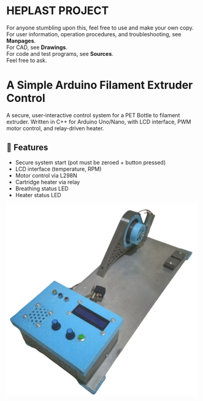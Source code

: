 # HEPLAST PROJECT

For anyone stumbling upon this, feel free to use and make your own copy.  
For user information, operation procedures, and troubleshooting, see **Manpages**.  
For CAD, see **Drawings**.  
For code and test programs, see **Sources**.  
Feel free to ask.

# A Simple Arduino Filament Extruder Control

A secure, user-interactive control system for a PET Bottle to filament extruder. Written in C++ for Arduino Uno/Nano, with LCD interface, PWM motor control, and relay-driven heater.

## 🔧 Features

- Secure system start (pot must be zeroed + button pressed)
- LCD interface (temperature, RPM)
- Motor control via L298N
- Cartridge heater via relay
- Breathing status LED
- Heater status LED

![Hardware Image](Images/IMG_20250714_023119%20(1).png)

